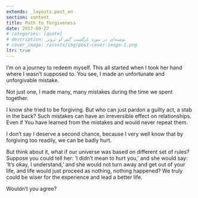 ```yaml
---
extends: _layouts.post_en
section: content
title: Path to forgiveness
date: 2017-09-27
# categories: [quote]
# description: نوشته‌ای در مورد بازگشت گیم آو ترونز
# cover_image: /assets/img/post-cover-image-1.png
ltr: true
---
```





I’m on a journey to redeem myself. This all started when I took her hand where I wasn’t supposed to. You see, I made an unfortunate and unforgivable mistake.

Not just one, I made many, many mistakes during the time we spent together.

I know she tried to be forgiving. But who can just pardon a guilty act, a stab in the back? Such mistakes can have an irreversible effect on relationships. Even if You have learned from the mistakes and would never repeat them.

I don’t say I deserve a second chance, because I very well know that by forgiving too readily, we can be badly hurt.

But think about it, what if our universe was based on different set of rules? Suppose you could tell her: ‘I didn’t mean to hurt you,’ and she would say: ‘It’s okay, I understand,’ and she would not turn away and get out of your life, and life would just proceed as nothing, nothing happened? We truly could be wiser for the experience and lead a better life.

Wouldn’t you agree?
